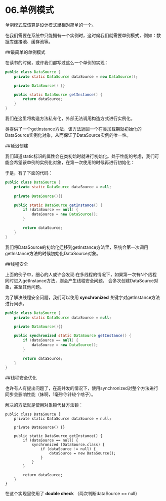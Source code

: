 # 06.单例模式
 
 单例模式应该算是设计模式里相对简单的一个。
 
 在我们需要在系统中只能拥有一个实例时，这时候我们就需要单例模式，例如：数据库连接池、缓存池等。
 
##最简单的单例模式

 在读书的时候，或许我们都写过这么一个单例的实现：

```java
public class DataSource {
    private static DataSource dataSource = new DataSource();

    private DataSource() {}

    public static DataSource getInstance() {
        return dataSource;
    }
}
```

 我们在这里将构造方法私有化，外部无法调用构造方式进行实例化。
 
 类提供了一个getInstance方法，该方法返回一个在类加载期就初始化的DataSource实例化对象，从而保证了DataSource实例的唯一性。

##延迟创建

 我们知道static标识的属性会在类初始时就进行初始化。处于性能的考虑，我们可能会希望该单例的实例化对象，在第一次使用的时候再进行初始化：
 
 于是，有了下面的代码：

```java
public class DataSource {
    private static DataSource dataSource = null;
    
    private DataSource(){}

    public static DataSource getInstance() {
        if (dataSource == null) {
            dataSource = new DataSource();
        }

        return dataSource;
    }
}
```

 我们将DataSource的初始化迁移到getInstance方法里，系统会第一次调用getInstance方法的时候初始化DataSource对象。

##线程安全
 
 上面的例子中，细心的人或许会发现:在多线程的情况下，如果第一次有N个线程同时进入getInstance方法，则会产生线程安全问题，
会多次创建DataSource对象，甚至其他问题。

 为了解决线程安全问题，我们可以使用 **synchronized** 关键字对getInstance方法进行同步。

```java
public class DataSource {
    private static DataSource dataSource = null;
    
    private DataSource(){}

    public synchronized static DataSource getInstance() {
        if (dataSource == null) {
            dataSource = new DataSource();
        }

        return dataSource;
    }
}
```

##线程安全优化

 也许有人有提出问题了，在高并发的情况下，使用synchronized对整个方法进行同步会影响性能（妹啊，1毫秒你计较个啥子）。
 
 解决的方法就是使用对象锁代替方法锁：
 
```
public class DataSource {
    private static DataSource dataSource = null;

    private DataSource() {}

    public static DataSource getInstance() {
        if (dataSource == null) {
            synchronized (DataSource.class) {
                if (dataSource != null) {
                    dataSource = new DataSource();
                }
            }
        }

        return dataSource;
    }
}
```

 在这个实现里使用了 **double check** （两次判断dataSource == null） 


















 
 
 
